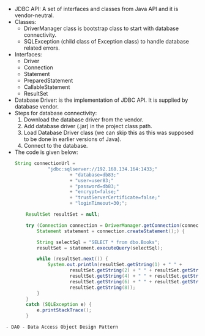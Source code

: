 - JDBC API: A set of interfaces and classes from Java API and it is vendor-neutral.
- Classes:
	- DriverManager class is bootstrap class to start with database connectivity.
	- SQLException (child class of Exception class) to handle database related errors.
- Interfaces:
	- Driver
	- Connection
	- Statement
	- PreparedStatement
	- CallableStatement
	- ResultSet
- Database Driver: is the implementation of JDBC API. It is supplied by database vendor.
- Steps for database connectivity:
	1. Download the database driver from the vendor.
	2. Add database driver (.jar) in the project class path.
	3. Load Database Driver class (we can skip this as this was supposed to be done in earlier versions of Java).
	4. Connect to the database.
- The code is given below:
	```java
	String connectionUrl =
                "jdbc:sqlserver://192.168.134.164:1433;"
                        + "database=db83;"
                        + "user=user83;"
                        + "password=db83;"
                        + "encrypt=false;"
                        + "trustServerCertificate=false;"
                        + "loginTimeout=30;";

		ResultSet resultSet = null;

        try (Connection connection = DriverManager.getConnection(connectionUrl);
            Statement statement = connection.createStatement();) {

            String selectSql = "SELECT * from dbo.Books";
            resultSet = statement.executeQuery(selectSql);

            while (resultSet.next()) {
                System.out.println(resultSet.getString(1) + " " +
                		resultSet.getString(2) + " " + resultSet.getString(3) + " " + 
                		resultSet.getString(4) + " " + resultSet.getString(5) + " " + 
                		resultSet.getString(6) + " " + resultSet.getString(7) + " " +
                		resultSet.getString(8));
            }
        }
        catch (SQLException e) {
            e.printStackTrace();
        }
```
- DAO - Data Access Object Design Pattern